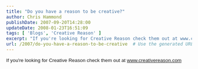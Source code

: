 ```yaml
---
title: "Do you have a reason to be creative?"
author: Chris Hammond
publishDate: 2007-09-20T14:28:00
updateDate: 2008-01-23T16:51:09
tags: [ 'Blogs', 'Creative Reason' ]
excerpt: "If you're looking for Creative Reason check them out at www.creativereason.com..."
url: /2007/do-you-have-a-reason-to-be-creative  # Use the generated URL with year
---
```

<P><SPAN style="FONT-SIZE: 10pt; FONT-FAMILY: Arial">If you're looking for Creative Reason check them out at <A href="https://www.creativereason.com/">www.creativereason.com</A> </SPAN></P> <P mce_keep="true">&nbsp;</P>
